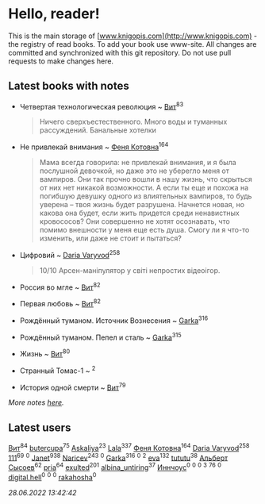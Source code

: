 # Hello, reader!
This is the main storage of [www.knigopis.com](http://www.knigopis.com) - the registry of read books.
To add your book use www-site. All changes are committed and synchronized with this git repository.
Do not use pull requests to make changes here.


## Latest books with notes
* Четвертая технологическая революция ~ [Вит](users/300/300273923-vkontakte)<sup>83</sup>
    > Ничего сверхъестественного. Много воды и туманных рассуждений. Банальные хотелки

* Не привлекай внимания ~ [Феня Котовна](users/109/109746193906459706720-google)<sup>164</sup>
    > Мама всегда говорила: не привлекай внимания, и я была послушной девочкой, но даже это не уберегло меня от вампиров. Они так прочно вошли в нашу жизнь, что скрыться от них нет никакой возможности. А если ты еще и похожа на погибшую девушку одного из влиятельных вампиров, то будь уверена – твоя жизнь будет разрушена. Начнется новая, но какова она будет, если жить придется среди ненавистных кровососов? Они совершенно не хотят осознавать, что помимо внешности у меня еще есть душа. Смогу ли я что-то изменить, или даже не стоит и пытаться?

* Цифровий ~ [Daria Varyvod](users/829/829893410524253-facebook)<sup>258</sup>
    > 10/10 Арсен-маніпулятор у світі непростих відеоігор.

* Россия во мгле ~ [Вит](users/300/300273923-vkontakte)<sup>82</sup>

* Первая любовь ~ [Вит](users/300/300273923-vkontakte)<sup>82</sup>

* Рождённый туманом. Источник Вознесения ~ [Garka](users/115/115753719718250012620-google)<sup>316</sup>

* Рождённый туманом. Пепел и сталь ~ [Garka](users/115/115753719718250012620-google)<sup>315</sup>

* Жизнь ~ [Вит](users/300/300273923-vkontakte)<sup>80</sup>

* Странный Томас-1 ~ [](users/100/100097069456712612136-google)<sup>2</sup>

* История одной смерти ~ [Вит](users/300/300273923-vkontakte)<sup>79</sup>


_More notes [here](latest_books_with_notes.md)._


## Latest users
[Вит](users/300/300273923-vkontakte)<sup>84</sup> 
[butercupa](users/193/193697993-vkontakte)<sup>75</sup> 
[Askaliya](users/326/326783541-vkontakte)<sup>23</sup> 
[Lala](users/761/76187635-vkontakte)<sup>337</sup> 
[Феня Котовна](users/109/109746193906459706720-google)<sup>164</sup> 
[Daria Varyvod](users/829/829893410524253-facebook)<sup>258</sup> 
[111](users/309/309238388536274478-mailru)<sup>69</sup> 
[](users/262/26220924-yandex)<sup>0</sup> 
[Janet](users/108/108113656204404967440-google)<sup>938</sup> 
[Naricev](users/107/107090515204537133928-google)<sup>243</sup> 
[](users/220/2203011-vkontakte)<sup>0</sup> 
[Garka](users/115/115753719718250012620-google)<sup>316</sup> 
[](users/108/108992088462396254260-google)<sup>0</sup> 
[](users/100/100097069456712612136-google)<sup>2</sup> 
[eva](users/111/111656270551033014778-google)<sup>132</sup> 
[tututu](users/135/135685382-vkontakte)<sup>38</sup> 
[Альберт Сысоев](users/474/47446642-vkontakte)<sup>62</sup> 
[pria](users/128/128917939-vkontakte)<sup>64</sup> 
[exulted](users/100/100599204551896265722-google)<sup>201</sup> 
[albina_untiring](users/257/2579695-vkontakte)<sup>37</sup> 
[Иннчоус](users/584/584548489-vkontakte)<sup>0</sup> 
[](users/113/113308925972173799436-google)<sup>0</sup> 
[](users/100/10038681-vkontakte)<sup>0</sup> 
[](users/115/115058436318443463985-google)<sup>3</sup> 
[](users/153/1537586159620888-facebook)<sup>76</sup> 
[](users/106/106089272412244528912-google)<sup>0</sup> 
[digital.hell](users/408/408598507-yandex)<sup>0</sup> 
[](users/118/118100475290024631360-google)<sup>0</sup> 
[](users/113/113407984384376187261-google)<sup>0</sup> 
[rakahosha](users/100/100759961280206170633-google)<sup>0</sup> 


_28.06.2022 13:42:42_
